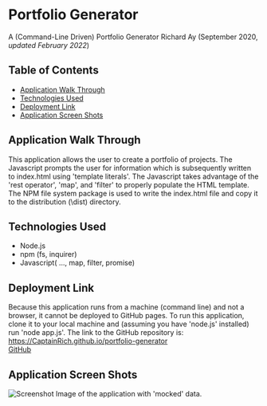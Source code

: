 # Portfolio Generator
A (Command-Line Driven) Portfolio Generator
Richard Ay (September 2020, *updated February 2022*)


## Table of Contents
* [Application Walk Through](#application-walk-through)
* [Technologies Used](#technologies-used)
* [Deployment Link](#deployment-link)
* [Application Screen Shots](#application-screen-shots)

## Application Walk Through

This application allows the user to create a portfolio of projects.  The Javascript prompts the user for information which is subsequently written to index.html using 'template literals'.  The Javascript takes advantage of the 'rest operator', 'map', and 'filter' to properly populate the HTML template.  The NPM file system package is used to write the index.html file and copy it to the distribution (\dist) directory.  



## Technologies Used

* Node.js
* npm (fs, inquirer)
* Javascript( ..., map, filter, promise)


## Deployment Link
Because this application runs from a machine (command line) and not a browser, it cannot be deployed to GitHub pages.  To run this application, clone it to your local machine and (assuming you have 'node.js' installed) run 'node app.js'.
The link to the GitHub repository is: https://CaptainRich.github.io/portfolio-generator  
[GitHub](https://CaptainRich.github.io/portfolio-generator) 


## Application Screen Shots

![Screenshot](.screeh-shot.jpg) Image of the application with 'mocked' data.  